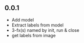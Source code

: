 ## 0.0.1

* Add model
* Extract labels from model
* 3-fx(s) named by init, run & close
* get labels from image
